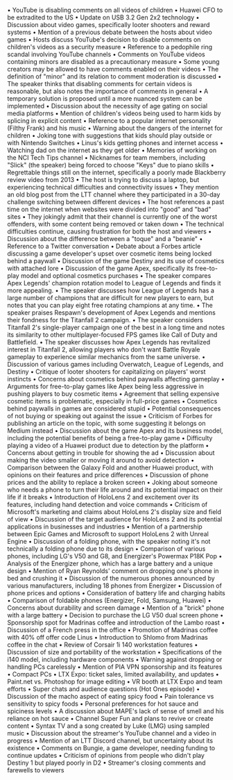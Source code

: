 • YouTube is disabling comments on all videos of children
• Huawei CFO to be extradited to the US
• Update on USB 3.2 Gen 2x2 technology
• Discussion about video games, specifically looter shooters and reward systems
• Mention of a previous debate between the hosts about video games
• Hosts discuss YouTube's decision to disable comments on children's videos as a security measure
• Reference to a pedophile ring scandal involving YouTube channels
• Comments on YouTube videos containing minors are disabled as a precautionary measure
• Some young creators may be allowed to have comments enabled on their videos
• The definition of "minor" and its relation to comment moderation is discussed
• The speaker thinks that disabling comments for certain videos is reasonable, but also notes the importance of comments in general
• A temporary solution is proposed until a more nuanced system can be implemented
• Discussion about the necessity of age gating on social media platforms
• Mention of children's videos being used to harm kids by splicing in explicit content
• Reference to a popular internet personality (Filthy Frank) and his music
• Warning about the dangers of the internet for children
• Joking tone with suggestions that kids should play outside or with Nintendo Switches
• Linus's kids getting phones and internet access
• Watching dad on the internet as they get older
• Memories of working on the NCI Tech Tips channel
• Nicknames for team members, including "Slick" (the speaker) being forced to choose "Keys" due to piano skills
• Regrettable things still on the internet, specifically a poorly made Blackberry review video from 2013
• The host is trying to discuss a laptop, but experiencing technical difficulties and connectivity issues
• They mention an old blog post from the LTT channel where they participated in a 30-day challenge switching between different devices
• The host references a past time on the internet when websites were divided into "good" and "bad" sites
• They jokingly admit that their channel is currently one of the worst offenders, with some content being removed or taken down
• The technical difficulties continue, causing frustration for both the host and viewers
• Discussion about the difference between a "toque" and a "beanie"
• Reference to a Twitter conversation
• Debate about a Forbes article discussing a game developer's upset over cosmetic items being locked behind a paywall
• Discussion of the game Destiny and its use of cosmetics with attached lore
• Discussion of the game Apex, specifically its free-to-play model and optional cosmetics purchases
• The speaker compares Apex Legends' champion rotation model to League of Legends and finds it more appealing.
• The speaker discusses how League of Legends has a large number of champions that are difficult for new players to earn, but notes that you can play eight free rotating champions at any time.
• The speaker praises Respawn's development of Apex Legends and mentions their fondness for the Titanfall 2 campaign.
• The speaker considers Titanfall 2's single-player campaign one of the best in a long time and notes its similarity to other multiplayer-focused FPS games like Call of Duty and Battlefield.
• The speaker discusses how Apex Legends has revitalized interest in Titanfall 2, allowing players who don't want Battle Royale gameplay to experience similar mechanics from the same universe.
• Discussion of various games including Overwatch, League of Legends, and Destiny
• Critique of looter shooters for capitalizing on players' worst instincts
• Concerns about cosmetics behind paywalls affecting gameplay
• Arguments for free-to-play games like Apex being less aggressive in pushing players to buy cosmetic items
• Agreement that selling expensive cosmetic items is problematic, especially in full-price games
• Cosmetics behind paywalls in games are considered stupid
• Potential consequences of not buying or speaking out against the issue
• Criticism of Forbes for publishing an article on the topic, with some suggesting it belongs on Medium instead
• Discussion about the game Apex and its business model, including the potential benefits of being a free-to-play game
• Difficulty playing a video of a Huawei product due to detection by the platform
• Concerns about getting in trouble for showing the ad
• Discussion about making the video smaller or moving it around to avoid detection
• Comparison between the Galaxy Fold and another Huawei product, with opinions on their features and price differences
• Discussion of phone prices and the ability to replace a broken screen
• Joking about someone who needs a phone to turn their life around and its potential impact on their life if it breaks
• Introduction of HoloLens 2 and excitement over its features, including hand detection and voice commands
• Criticism of Microsoft's marketing and claims about HoloLens 2's display size and field of view
• Discussion of the target audience for HoloLens 2 and its potential applications in businesses and industries
• Mention of a partnership between Epic Games and Microsoft to support HoloLens 2 with Unreal Engine
• Discussion of a folding phone, with the speaker noting it's not technically a folding phone due to its design
• Comparison of various phones, including LG's V50 and G8, and Energizer's Powermax P18K Pop
• Analysis of the Energizer phone, which has a large battery and a unique design
• Mention of Ryan Reynolds' comment on dropping one's phone in bed and crushing it
• Discussion of the numerous phones announced by various manufacturers, including 18 phones from Energizer
• Discussion of phone prices and options
• Consideration of battery life and charging habits
• Comparison of foldable phones (Energizer, Fold, Samsung, Huawei)
• Concerns about durability and screen damage
• Mention of a "brick" phone with a large battery
• Decision to purchase the LG V50 dual screen phone
• Sponsorship spot for Madrinas coffee and introduction of the Lambo roast
• Discussion of a French press in the office
• Promotion of Madrinas coffee with 40% off offer code Linus
• Introduction to Shlomo from Madrinas coffee in the chat
• Review of Corsair 1i 140 workstation features
• Discussion of size and portability of the workstation
• Specifications of the i140 model, including hardware components
• Warning against dropping or handling PCs carelessly
• Mention of PIA VPN sponsorship and its features
• Compact PCs
• LTX Expo: ticket sales, limited availability, and updates
• Paint.net vs. Photoshop for image editing
• VR booth at LTX Expo and team efforts
• Super chats and audience questions (Hot Ones episode)
• Discussion of the macho aspect of eating spicy food
• Pain tolerance vs sensitivity to spicy foods
• Personal preferences for hot sauce and spiciness levels
• A discussion about MAPE's lack of sense of smell and his reliance on hot sauce
• Channel Super Fun and plans to revive or create content
• Syntax TV and a song created by Luke (LMG) using sampled music
• Discussion about the streamer's YouTube channel and a video in progress
• Mention of an LTT Discord channel, but uncertainty about its existence
• Comments on Bungie, a game developer, needing funding to continue updates
• Criticism of opinions from people who didn't play Destiny 1 but played poorly in D2
• Streamer's closing comments and farewells to viewers